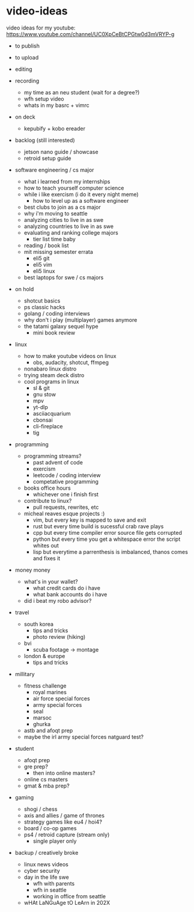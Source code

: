# video-ideas
video ideas for my youtube: https://www.youtube.com/channel/UC0XpCeBtCPGtw0d3mVRYP-g

- to publish

- to upload

- editing

- recording
    - my time as an neu student (wait for a degree?)
    - wfh setup video
    - whats in my basrc + vimrc

- on deck
    - kepubify + kobo ereader

- backlog (still interested)
    - jetson nano guide / showcase
    - retroid setup guide


- software engineering / cs major
    - what i learned from my internships
    - how to teach yourself computer science
    - while i like exercism (i do it every night meme)
        - how to level up as a software engineer
    - best clubs to join as a cs major
    - why i'm moving to seattle
    - analyzing cities to live in as swe
    - analyzing countries to live in as swe
    - evaluating and ranking college majors
        - tier list time baby
    - reading / book list
    - mit missing semester errata
        - eli5 git
        - eli5 vim
        - eli5 linux
    - best laptops for swe / cs majors

- on hold
    - shotcut basics
    - ps classic hacks
    - golang / coding interviews
    - why don't i play (multiplayer) games anymore
    - the tatami galaxy sequel hype
        - mini book review

- linux
    - how to make youtube videos on linux
        - obs, audacity, shotcut, ffmpeg
    - nonabaro linux distro
    - trying steam deck distro
    - cool programs in linux
        - sl & git
        - gnu stow
        - mpv
        - yt-dlp
        - asciiacquarium
        - cbonsai
        - cli-fireplace
        - tig

- programming
    - programming streams?
        - past advent of code
    	- exercism
    	- leetcode / coding interview
        - competative programming
    - books office hours
        - whichever one i finish first
    - contribute to linux?
        - pull requests, rewrites, etc
    - micheal reaves esque projects :)
        - vim, but every key is mapped to save and exit
        - rust but every time build is sucessful crab rave plays
        - cpp but every time compiler error source file gets corrupted
        - python but every time you get a whitespace error the script whites out
        - lisp but everytime a parrenthesis is imbalanced, thanos comes and fixes it

- money money
    - what's in your wallet?
        - what credit cards do i have
        - what bank accounts do i have
    - did i beat my robo advisor?

- travel
    - south korea
        - tips and tricks
        - photo review (hiking)
    - bvi
        - scuba footage -> montage
    - london & europe
        - tips and tricks

- millitary
    - fitness challenge
        - royal marines
        - air force special forces
        - army special forces
        - seal
        - marsoc
        - ghurka
    - astb and afoqt prep
    - maybe the irl army special forces natguard test?

- student
    - afoqt prep
    - gre prep?
        - then into online masters?
    - online cs masters
    - gmat & mba prep?

- gaming
    - shogi / chess
    - axis and allies / game of thrones
    - strategy games like eu4 / hoi4?
    - board / co-op games
    - ps4 / retroid capture (stream only)
        - single player only

- backup / creatively broke
    - linux news videos
    - cyber security 
    - day in the life swe
        - wfh with parents
        - wfh in seattle
        - working in office from seattle
    - wHAt LaNGuAge tO LeArn in 202X
